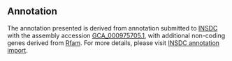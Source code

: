 

Annotation
----------

The annotation presented is derived from annotation submitted to
[INSDC](http://www.insdc.org) with the assembly accession
[GCA\_000975705.1](http://www.ebi.ac.uk/ena/data/view/GCA_000975705.1),
with additional non-coding genes derived from
[Rfam](http://rfam.xfam.org/). For more details, please visit [INSDC
annotation
import](http://ensemblgenomes.org/info/data/insdc_annotation).
